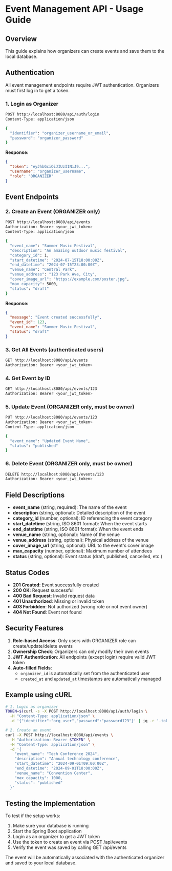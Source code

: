 # Event Management API - Usage Guide

## Overview
This guide explains how organizers can create events and save them to the local database.

## Authentication
All event management endpoints require JWT authentication. Organizers must first log in to get a token.

### 1. Login as Organizer
```bash
POST http://localhost:8080/api/auth/login
Content-Type: application/json

{
  "identifier": "organizer_username_or_email",
  "password": "organizer_password"
}
```

**Response:**
```json
{
  "token": "eyJhbGciOiJIUzI1NiJ9...",
  "username": "organizer_username",
  "role": "ORGANIZER"
}
```

## Event Endpoints

### 2. Create an Event (ORGANIZER only)
```bash
POST http://localhost:8080/api/events
Authorization: Bearer <your_jwt_token>
Content-Type: application/json

{
  "event_name": "Summer Music Festival",
  "description": "An amazing outdoor music festival",
  "category_id": 1,
  "start_datetime": "2024-07-15T18:00:00Z",
  "end_datetime": "2024-07-15T23:00:00Z",
  "venue_name": "Central Park",
  "venue_address": "123 Park Ave, City",
  "cover_image_url": "https://example.com/poster.jpg",
  "max_capacity": 5000,
  "status": "draft"
}
```

**Response:**
```json
{
  "message": "Event created successfully",
  "event_id": 123,
  "event_name": "Summer Music Festival",
  "status": "draft"
}
```

### 3. Get All Events (authenticated users)
```bash
GET http://localhost:8080/api/events
Authorization: Bearer <your_jwt_token>
```

### 4. Get Event by ID
```bash
GET http://localhost:8080/api/events/123
Authorization: Bearer <your_jwt_token>
```

### 5. Update Event (ORGANIZER only, must be owner)
```bash
PUT http://localhost:8080/api/events/123
Authorization: Bearer <your_jwt_token>
Content-Type: application/json

{
  "event_name": "Updated Event Name",
  "status": "published"
}
```

### 6. Delete Event (ORGANIZER only, must be owner)
```bash
DELETE http://localhost:8080/api/events/123
Authorization: Bearer <your_jwt_token>
```

## Field Descriptions

- **event_name** (string, required): The name of the event
- **description** (string, optional): Detailed description of the event
- **category_id** (number, optional): ID referencing the event category
- **start_datetime** (string, ISO 8601 format): When the event starts
- **end_datetime** (string, ISO 8601 format): When the event ends
- **venue_name** (string, optional): Name of the venue
- **venue_address** (string, optional): Physical address of the venue
- **cover_image_url** (string, optional): URL to the event's cover image
- **max_capacity** (number, optional): Maximum number of attendees
- **status** (string, optional): Event status (draft, published, cancelled, etc.)

## Status Codes

- **201 Created**: Event successfully created
- **200 OK**: Request successful
- **400 Bad Request**: Invalid request data
- **401 Unauthorized**: Missing or invalid token
- **403 Forbidden**: Not authorized (wrong role or not event owner)
- **404 Not Found**: Event not found

## Security Features

1. **Role-based Access**: Only users with ORGANIZER role can create/update/delete events
2. **Ownership Check**: Organizers can only modify their own events
3. **JWT Authentication**: All endpoints (except login) require valid JWT token
4. **Auto-filled Fields**: 
   - `organizer_id` is automatically set from the authenticated user
   - `created_at` and `updated_at` timestamps are automatically managed

## Example using cURL

```bash
# 1. Login as organizer
TOKEN=$(curl -s -X POST http://localhost:8080/api/auth/login \
  -H "Content-Type: application/json" \
  -d '{"identifier":"org_user","password":"password123"}' | jq -r '.token')

# 2. Create an event
curl -X POST http://localhost:8080/api/events \
  -H "Authorization: Bearer $TOKEN" \
  -H "Content-Type: application/json" \
  -d '{
    "event_name": "Tech Conference 2024",
    "description": "Annual technology conference",
    "start_datetime": "2024-09-01T09:00:00Z",
    "end_datetime": "2024-09-01T18:00:00Z",
    "venue_name": "Convention Center",
    "max_capacity": 1000,
    "status": "published"
  }'
```

## Testing the Implementation

To test if the setup works:

1. Make sure your database is running
2. Start the Spring Boot application
3. Login as an organizer to get a JWT token
4. Use the token to create an event via POST /api/events
5. Verify the event was saved by calling GET /api/events

The event will be automatically associated with the authenticated organizer and saved to your local database.

